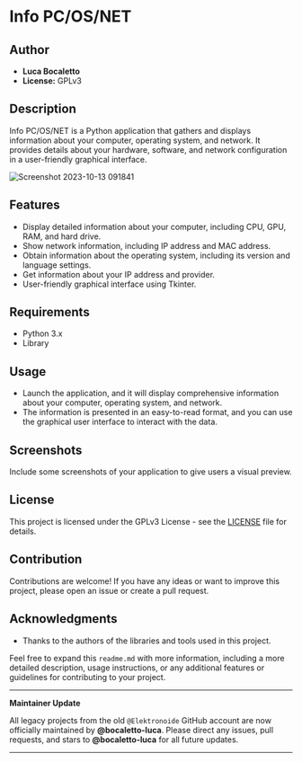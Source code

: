 # Info PC/OS/NET

## Author
- **Luca Bocaletto**
- **License:** GPLv3

## Description
Info PC/OS/NET is a Python application that gathers and displays information about your computer, operating system, and network. It provides details about your hardware, software, and network configuration in a user-friendly graphical interface.

![Screenshot 2023-10-13 091841](https://github.com/elektronoide/Info-PC-OS-Net/assets/134635227/51a2b427-3d2c-483b-baa5-b5e5088be370)

## Features
- Display detailed information about your computer, including CPU, GPU, RAM, and hard drive.
- Show network information, including IP address and MAC address.
- Obtain information about the operating system, including its version and language settings.
- Get information about your IP address and provider.
- User-friendly graphical interface using Tkinter.

## Requirements
- Python 3.x
- Library

## Usage
- Launch the application, and it will display comprehensive information about your computer, operating system, and network.
- The information is presented in an easy-to-read format, and you can use the graphical user interface to interact with the data.

## Screenshots
Include some screenshots of your application to give users a visual preview.

## License
This project is licensed under the GPLv3 License - see the [LICENSE](LICENSE) file for details.

## Contribution
Contributions are welcome! If you have any ideas or want to improve this project, please open an issue or create a pull request.

## Acknowledgments
- Thanks to the authors of the libraries and tools used in this project.

Feel free to expand this `readme.md` with more information, including a more detailed description, usage instructions, or any additional features or guidelines for contributing to your project.

---

**Maintainer Update**

All legacy projects from the old `@Elektronoide` GitHub account are now officially maintained by **@bocaletto-luca**. Please direct any issues, pull requests, and stars to **@bocaletto-luca** for all future updates.

---
